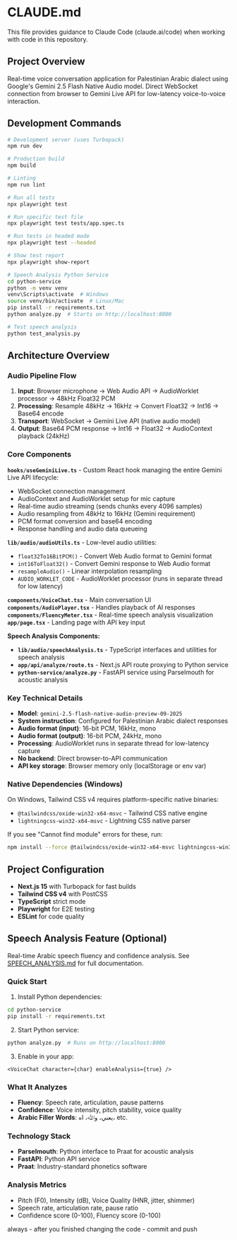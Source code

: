 # CLAUDE.md

This file provides guidance to Claude Code (claude.ai/code) when working with code in this repository.

## Project Overview

Real-time voice conversation application for Palestinian Arabic dialect using Google's Gemini 2.5 Flash Native Audio model. Direct WebSocket connection from browser to Gemini Live API for low-latency voice-to-voice interaction.

## Development Commands

```bash
# Development server (uses Turbopack)
npm run dev

# Production build
npm build

# Linting
npm run lint

# Run all tests
npx playwright test

# Run specific test file
npx playwright test tests/app.spec.ts

# Run tests in headed mode
npx playwright test --headed

# Show test report
npx playwright show-report

# Speech Analysis Python Service
cd python-service
python -m venv venv
venv\Scripts\activate  # Windows
source venv/bin/activate  # Linux/Mac
pip install -r requirements.txt
python analyze.py  # Starts on http://localhost:8000

# Test speech analysis
python test_analysis.py
```

## Architecture Overview

### Audio Pipeline Flow
1. **Input**: Browser microphone → Web Audio API → AudioWorklet processor → 48kHz Float32 PCM
2. **Processing**: Resample 48kHz → 16kHz → Convert Float32 → Int16 → Base64 encode
3. **Transport**: WebSocket → Gemini Live API (native audio model)
4. **Output**: Base64 PCM response → Int16 → Float32 → AudioContext playback (24kHz)

### Core Components

**`hooks/useGeminiLive.ts`** - Custom React hook managing the entire Gemini Live API lifecycle:
- WebSocket connection management
- AudioContext and AudioWorklet setup for mic capture
- Real-time audio streaming (sends chunks every 4096 samples)
- Audio resampling from 48kHz to 16kHz (Gemini requirement)
- PCM format conversion and base64 encoding
- Response handling and audio data queueing

**`lib/audio/audioUtils.ts`** - Low-level audio utilities:
- `float32To16BitPCM()` - Convert Web Audio format to Gemini format
- `int16ToFloat32()` - Convert Gemini response to Web Audio format
- `resampleAudio()` - Linear interpolation resampling
- `AUDIO_WORKLET_CODE` - AudioWorklet processor (runs in separate thread for low latency)

**`components/VoiceChat.tsx`** - Main conversation UI
**`components/AudioPlayer.tsx`** - Handles playback of AI responses
**`components/FluencyMeter.tsx`** - Real-time speech analysis visualization
**`app/page.tsx`** - Landing page with API key input

**Speech Analysis Components:**
- **`lib/audio/speechAnalysis.ts`** - TypeScript interfaces and utilities for speech analysis
- **`app/api/analyze/route.ts`** - Next.js API route proxying to Python service
- **`python-service/analyze.py`** - FastAPI service using Parselmouth for acoustic analysis

### Key Technical Details

- **Model**: `gemini-2.5-flash-native-audio-preview-09-2025`
- **System instruction**: Configured for Palestinian Arabic dialect responses
- **Audio format (input)**: 16-bit PCM, 16kHz, mono
- **Audio format (output)**: 16-bit PCM, 24kHz, mono
- **Processing**: AudioWorklet runs in separate thread for low-latency capture
- **No backend**: Direct browser-to-API communication
- **API key storage**: Browser memory only (localStorage or env var)

### Native Dependencies (Windows)

On Windows, Tailwind CSS v4 requires platform-specific native binaries:
- `@tailwindcss/oxide-win32-x64-msvc` - Tailwind CSS native engine
- `lightningcss-win32-x64-msvc` - Lightning CSS native parser

If you see "Cannot find module" errors for these, run:
```bash
npm install --force @tailwindcss/oxide-win32-x64-msvc lightningcss-win32-x64-msvc
```

## Project Configuration

- **Next.js 15** with Turbopack for fast builds
- **Tailwind CSS v4** with PostCSS
- **TypeScript** strict mode
- **Playwright** for E2E testing
- **ESLint** for code quality

## Speech Analysis Feature (Optional)

Real-time Arabic speech fluency and confidence analysis. See [SPEECH_ANALYSIS.md](SPEECH_ANALYSIS.md) for full documentation.

### Quick Start

1. Install Python dependencies:
```bash
cd python-service
pip install -r requirements.txt
```

2. Start Python service:
```bash
python analyze.py  # Runs on http://localhost:8000
```

3. Enable in your app:
```tsx
<VoiceChat character={char} enableAnalysis={true} />
```

### What It Analyzes

- **Fluency**: Speech rate, articulation, pause patterns
- **Confidence**: Voice intensity, pitch stability, voice quality
- **Arabic Filler Words**: يعني، وﷲ، اه، etc.

### Technology Stack

- **Parselmouth**: Python interface to Praat for acoustic analysis
- **FastAPI**: Python API service
- **Praat**: Industry-standard phonetics software

### Analysis Metrics

- Pitch (F0), Intensity (dB), Voice Quality (HNR, jitter, shimmer)
- Speech rate, articulation rate, pause ratio
- Confidence score (0-100), Fluency score (0-100)


always - after you finished changing the code - commit and push
